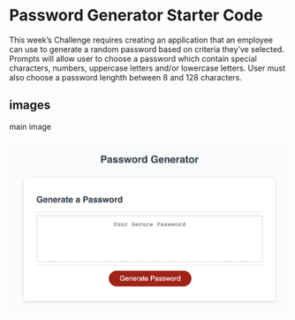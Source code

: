 # Password Generator Starter Code

This week’s Challenge requires creating an application that an employee can use to generate a random password based on criteria they’ve selected. Prompts will allow user to choose a password which contain special characters, numbers, uppercase letters and/or lowercase letters. User must also choose a password lenghth between 8 and 128 characters.
 
## images

main image

<img src="https://github.com/Ayla122/Passwood-Gen/blob/main/Develop/Images/1.png"/>
